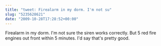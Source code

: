 ```yaml
---
title: "tweet: Firealarm in my dorm. I'm not su"
slug: "5235628621"
date: "2009-10-28T17:28:52+00:00"
---
```

Firealarm in my dorm. I'm not sure the siren works correctly. But 5 red fire engines out front within 5 minutes. I'd say that's pretty good.